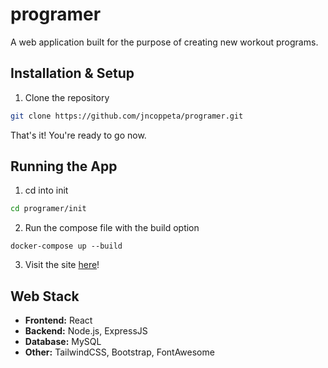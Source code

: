 # programer
A web application built for the purpose of creating new workout programs. 

## Installation & Setup

1. Clone the repository
```bash
git clone https://github.com/jncoppeta/programer.git
```
That's it! You're ready to go now.

## Running the App
1. cd into init
```bash
cd programer/init
```
2. Run the compose file with the build option
```
docker-compose up --build
```
3. Visit the site [here](http://localhost:80)!


## Web Stack

- **Frontend:** React
- **Backend:** Node.js, ExpressJS
- **Database:** MySQL
- **Other:** TailwindCSS, Bootstrap, FontAwesome




